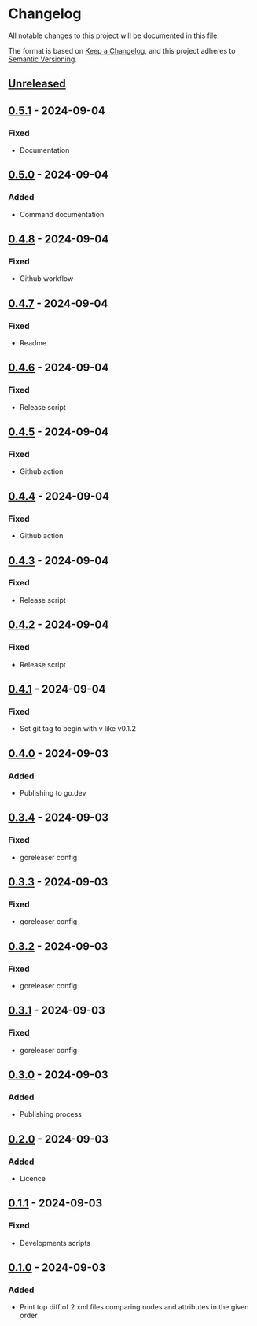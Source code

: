 # Changelog
All notable changes to this project will be documented in this file.

The format is based on [Keep a Changelog](https://keepachangelog.com/en/1.0.0/), and this project adheres to [Semantic Versioning](https://semver.org/spec/v2.0.0.html).

## [Unreleased]

## [0.5.1] - 2024-09-04
### Fixed
- Documentation

## [0.5.0] - 2024-09-04
### Added
- Command documentation

## [0.4.8] - 2024-09-04
### Fixed
- Github workflow

## [0.4.7] - 2024-09-04
### Fixed
- Readme

## [0.4.6] - 2024-09-04
### Fixed
- Release script

## [0.4.5] - 2024-09-04
### Fixed
- Github action

## [0.4.4] - 2024-09-04
### Fixed
- Github action

## [0.4.3] - 2024-09-04
### Fixed
- Release script

## [0.4.2] - 2024-09-04
### Fixed
- Release script

## [0.4.1] - 2024-09-04
### Fixed
- Set git tag to begin with v like v0.1.2

## [0.4.0] - 2024-09-03
### Added
- Publishing to go.dev

## [0.3.4] - 2024-09-03
### Fixed
- goreleaser config

## [0.3.3] - 2024-09-03
### Fixed
- goreleaser config

## [0.3.2] - 2024-09-03
### Fixed
- goreleaser config

## [0.3.1] - 2024-09-03
### Fixed
- goreleaser config

## [0.3.0] - 2024-09-03
### Added
- Publishing process

## [0.2.0] - 2024-09-03
### Added
- Licence

## [0.1.1] - 2024-09-03
### Fixed
- Developments scripts

## [0.1.0] - 2024-09-03
### Added
- Print top diff of 2 xml files comparing nodes and attributes in the given order

[Unreleased]: https://github.com/gilcu2/topdiffxml/compare/0.5.1...master
[0.5.1]: https://github.com/gilcu2/topdiffxml/compare/0.5.0...0.5.1
[0.5.0]: https://github.com/gilcu2/topdiffxml/compare/0.4.8...0.5.0
[0.4.8]: https://github.com/gilcu2/topdiffxml/compare/0.4.7...0.4.8
[0.4.7]: https://github.com/gilcu2/topdiffxml/compare/0.4.6...0.4.7
[0.4.6]: https://github.com/gilcu2/topdiffxml/compare/0.4.5...0.4.6
[0.4.5]: https://github.com/gilcu2/topdiffxml/compare/0.4.4...0.4.5
[0.4.4]: https://github.com/gilcu2/topdiffxml/compare/0.4.3...0.4.4
[0.4.3]: https://github.com/gilcu2/topdiffxml/compare/0.4.2...0.4.3
[0.4.2]: https://github.com/gilcu2/topdiffxml/compare/0.4.1...0.4.2
[0.4.1]: https://github.com/gilcu2/topdiffxml.git/compare/0.4.0...0.4.1
[0.4.0]: https://github.com/gilcu2/topdiffxml.git/compare/0.3.4...0.4.0
[0.3.4]: https://github.com/gilcu2/topdiffxml.git/compare/0.3.3...0.3.4
[0.3.3]: https://github.com/gilcu2/topdiffxml.git/compare/0.3.2...0.3.3
[0.3.2]: https://github.com/gilcu2/topdiffxml.git/compare/0.3.1...0.3.2
[0.3.1]: https://github.com/gilcu2/topdiffxml.git/compare/0.3.0...0.3.1
[0.3.0]: https://github.com/gilcu2/topdiffxml.git/compare/0.2.0...0.3.0
[0.2.0]: https://github.com/gilcu2/topdiffxml.git/compare/0.1.1...0.2.0
[0.1.1]: https://github.com/gilcu2/topdiffxml.git/compare/0.1.0...0.1.1
[0.1.0]: https://github.com/gilcu2/topdiffxml.git/tree/0.1.0

